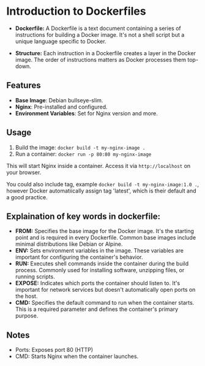# Introduction to Dockerfiles


- **Dockerfile:** A Dockerfile is a text document containing a series of instructions for building a Docker image. It's not a shell script but a unique language specific to Docker.

- **Structure:** Each instruction in a Dockerfile creates a layer in the Docker image. The order of instructions matters as Docker processes them top-down.

## Features
- **Base Image**: Debian bullseye-slim.
- **Nginx**: Pre-installed and configured.
- **Environment Variables**: Set for Nginx version and more.

## Usage
1. Build the image: `docker build -t my-nginx-image .`
2. Run a container: `docker run -p 80:80 my-nginx-image`

This will start Nginx inside a container. Access it via `http://localhost` on your browser.

You could also include tag, example `docker build -t my-nginx-image:1.0 .`, however Docker automatiically assign tag 'latest', which is their default and a good practice.

## Explaination of key words in dockerfile:

- **FROM:** Specifies the base image for the Docker image. It's the starting point and is required in every Dockerfile. Common base images include minimal distributions like Debian or Alpine.
- **ENV:** Sets environment variables in the image. These variables are important for configuring the container's behavior.
- **RUN:** Executes shell commands inside the container during the build process. Commonly used for installing software, unzipping files, or running scripts.
- **EXPOSE:** Indicates which ports the container should listen to. It's important for network services but doesn't automatically open ports on the host.
- **CMD:** Specifies the default command to run when the container starts. This is a required parameter and defines the container's primary purpose.


## Notes
- Ports: Exposes port 80 (HTTP)
- CMD: Starts Nginx when the container launches.
